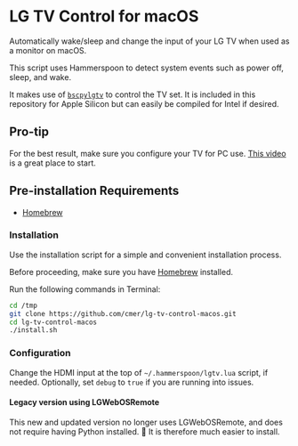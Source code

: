 # LG TV Control for macOS

Automatically wake/sleep and change the input of your LG TV when used as a monitor on macOS.

This script uses Hammerspoon to detect system events such as power off, sleep, and wake.

It makes use of [`bscpylgtv`](https://github.com/chros73/bscpylgtv) to control the TV set. It is included in this repository for Apple Silicon but can easily be compiled for Intel if desired.

## Pro-tip

For the best result, make sure you configure your TV for PC use. [This video](https://youtu.be/zv-2yP7Rumo?si=vlrtGhWwUl8aSjnt) is a great place to start.

## Pre-installation Requirements

- [Homebrew](https://brew.sh/)

### Installation

Use the installation script for a simple and convenient installation process.

Before proceeding, make sure you have [Homebrew](https://brew.sh) installed.

Run the following commands in Terminal:

```bash
cd /tmp
git clone https://github.com/cmer/lg-tv-control-macos.git
cd lg-tv-control-macos
./install.sh
```

### Configuration
Change the HDMI input at the top of `~/.hammerspoon/lgtv.lua` script, if needed. Optionally, set `debug` to `true` if you are running into issues.


#### Legacy version using LGWebOSRemote

This new and updated version no longer uses LGWebOSRemote, and does not require having Python installed. 🎉 It is therefore much easier to install.

